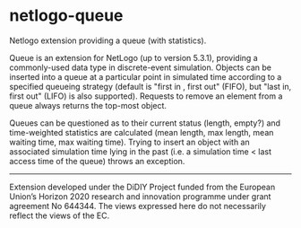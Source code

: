 # netlogo-queue
Netlogo extension providing a queue (with statistics).

Queue is an extension for NetLogo (up to version 5.3.1), providing a commonly-used data type in discrete-event simulation. Objects can be inserted into a queue at a particular point in simulated time according to a specified queueing strategy (default is "first in , first out" (FIFO), but "last in, first out" (LIFO) is also supported). Requests to remove an element from a queue always returns the top-most object. 

Queues can be questioned as to their current status (length, empty?) and time-weighted statistics are calculated (mean length, max length, mean waiting time, max waiting time). Trying to insert an object with an associated simulation time lying in the past (i.e. a simulation time < last access time of the queue) throws an exception.

----
Extension developed under the DiDIY Project funded from the European Union’s Horizon 2020 research and innovation programme under grant agreement No 644344. The views expressed here do not necessarily reflect the views of the EC.
